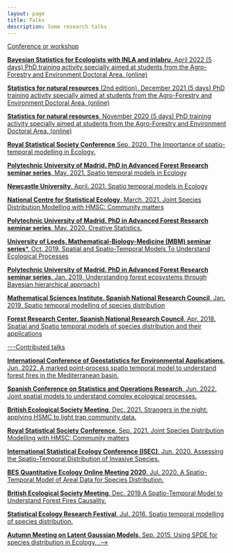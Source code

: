 ```yaml
---
layout: page
title: Talks
description: Some research talks
---
```


<u>Conference or workshop
      
**Bayesian Statistics for Ecologists with INLA and inlabru**. April 2022 (5 days)
      PhD training activity specially aimed at students from the Agro-Forestry and Environment Doctoral Area. (online)
      
**Statistics for natural resources** (2nd edition). December 2021 (5 days)
      PhD training activity specially aimed at students from the Agro-Forestry and Environment Doctoral Area. (online)      
      
**Statistics for natural resources**. November 2020 (5 days)
      PhD training activity specially aimed at students from the Agro-Forestry and Environment Doctoral Area. (online)

**Royal Statistical Society Conference** Sep. 2020. The Importance of spatio-temporal modelling in Ecology.

**Polytechnic University of Madrid. PhD in Advanced Forest Research seminar series**. May. 2021. Spatio temporal models in Ecology
      
**Newcastle University**. April. 2021. Spatio temporal models in Ecology

**National Centre for Statistical Ecology**. March. 2021. Joint Species Distribution Modelling with HMSC: Community matters

**Polytechnic University of Madrid. PhD in Advanced Forest Research seminar series**. May. 2020. Creative Statistics.
  
**University of Leeds. Mathematical-Biology-Medicine (MBM) seminar series***. Oct. 2019. Spatial and Spatio-Temporal Models To Understand Ecological Processes
  
**Polytechnic University of Madrid. PhD in Advanced Forest Research seminar series**. Jan. 2019. Understanding forest ecosystems through Bayesian hierarchical approach}

**Mathematical Sciences Institute. Spanish National Research Council**. Jan. 2019. Spatio temporal modelling of species distribution
  
**Forest Research Center. Spanish National Research Council**. Apr. 2018. Spatial and Spatio temporal models of species distribution and their applications


---<u>Contributed talks
      
**International Conference of Geostatistics for Environmental Applications**. Jun. 2022. A marked point‐process spatio temporal model to understand forest fires in the Mediterranean basin.
      
**Spanish Conference on Statistics and Operations Research**. Jun. 2022. Joint spatial models to understand complex ecological processes.

**British Ecological Society Meeting**. Dec. 2021. Strangers in the night: applying HSMC to light trap community data.

**Royal Statistical Society Conference**. Sep. 2021. Joint Species Distribution Modelling with HMSC: Community matters

**International Statistical Ecology Conference (ISEC)**. Jun. 2020. Assessing the Spatio-Temporal Distribution of Invasive Species.

**BES Quantitative Ecology Online Meeting 2020**. Jul. 2020. A Spatio-Temporal Model of Areal Data for Species Distribution.

**British Ecological Society Meeting**. Dec. 2019.A Spatio-Temporal Model to Understand Forest Fires Causality.

**Statistical Ecology Research Festival**. Jul. 2016. Spatio temporal modelling of species distribution.

**Autumn Meeting on Latent Gaussian Models**. Sep. 2015. Using SPDE for species distribution in Ecology.
.-->

<!-- Note: this is how to write a comment in HTML. Everything in here won't show up on your webpage.-->

<!--
To increase the size of the title, use fewer # in front of the paper title.
To decrease the size of the title, use more #.
To remove the italics, remove the * before and after the description
To remove the underline from the title, remove the <u> tags (<u> and </u>)
-->
